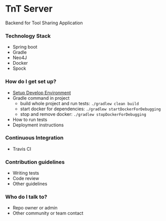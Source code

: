 # TnT Server #

Backend for Tool Sharing Application

### Technology Stack ###

* Spring boot
* Gradle
* Neo4J
* Docker
* Spock

### How do I get set up? ###

* [Setup Develop Environment](https://bitbucket.org/tntowners/tntserver/wiki/Develop%20Environment%20Setup)
* Gradle command in project
    * build whole project and run tests: `./gradlew clean build`
    * start docker for dependencies: `./gradlew startDockerForDebugging`
    * stop and remove docker: `./gradlew stopDockerForDebugging`
* How to run tests
* Deployment instructions


### Continuous Integration ###
* Travis CI
### Contribution guidelines ###

* Writing tests
* Code review
* Other guidelines

### Who do I talk to? ###

* Repo owner or admin
* Other community or team contact